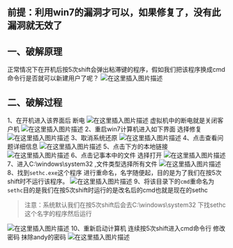 ## 前提：利用win7的漏洞才可以，如果修复了，没有此漏洞就无效了

## 一、破解原理

正常情况下在开机后按5次shift会弹出粘滞键的程序，假如我们把该程序换成cmd命令行是否就可以新建用户了呢？
![在这里插入图片描述](5、win7系统利用5次shift破解开机密码/watermark,type_ZmFuZ3poZW5naGVpdGk,shadow_10,text_aHR0cHM6Ly9ibG9nLmNzZG4ubmV0L3dlaXhpbl80NDAzMjIzMg==,size_16,color_FFFFFF,t_70-20201109112827361.png)

## 二、破解过程

1、在开机进入该界面后 断电
![在这里插入图片描述](5、win7系统利用5次shift破解开机密码/watermark,type_ZmFuZ3poZW5naGVpdGk,shadow_10,text_aHR0cHM6Ly9ibG9nLmNzZG4ubmV0L3dlaXhpbl80NDAzMjIzMg==,size_16,color_FFFFFF,t_70-20201109112825761.png)
虚拟机中的断电就是关闭客户机
![在这里插入图片描述](5、win7系统利用5次shift破解开机密码/watermark,type_ZmFuZ3poZW5naGVpdGk,shadow_10,text_aHR0cHM6Ly9ibG9nLmNzZG4ubmV0L3dlaXhpbl80NDAzMjIzMg==,size_16,color_FFFFFF,t_70-20201109112825859.png)
2、重启win7计算机进入如下界面 选择修复
![在这里插入图片描述](5、win7系统利用5次shift破解开机密码/watermark,type_ZmFuZ3poZW5naGVpdGk,shadow_10,text_aHR0cHM6Ly9ibG9nLmNzZG4ubmV0L3dlaXhpbl80NDAzMjIzMg==,size_16,color_FFFFFF,t_70-20201109112825894.png)
3、取消系统还原
![在这里插入图片描述](5、win7系统利用5次shift破解开机密码/watermark,type_ZmFuZ3poZW5naGVpdGk,shadow_10,text_aHR0cHM6Ly9ibG9nLmNzZG4ubmV0L3dlaXhpbl80NDAzMjIzMg==,size_16,color_FFFFFF,t_70-20201109112827456.png)
4、点击查看问题详细信息
![在这里插入图片描述](5、win7系统利用5次shift破解开机密码/watermark,type_ZmFuZ3poZW5naGVpdGk,shadow_10,text_aHR0cHM6Ly9ibG9nLmNzZG4ubmV0L3dlaXhpbl80NDAzMjIzMg==,size_16,color_FFFFFF,t_70-20201109112826457.png)
5、点击下方的本地链接
![在这里插入图片描述](5、win7系统利用5次shift破解开机密码/watermark,type_ZmFuZ3poZW5naGVpdGk,shadow_10,text_aHR0cHM6Ly9ibG9nLmNzZG4ubmV0L3dlaXhpbl80NDAzMjIzMg==,size_16,color_FFFFFF,t_70-20201109112826538.png)
6、点击记事本中的文件 选择打开
![在这里插入图片描述](5、win7系统利用5次shift破解开机密码/watermark,type_ZmFuZ3poZW5naGVpdGk,shadow_10,text_aHR0cHM6Ly9ibG9nLmNzZG4ubmV0L3dlaXhpbl80NDAzMjIzMg==,size_16,color_FFFFFF,t_70-20201109112827457.png)
7、进入C:\windows\system32 ,文件类型选择所有文件
![在这里插入图片描述](5、win7系统利用5次shift破解开机密码/watermark,type_ZmFuZ3poZW5naGVpdGk,shadow_10,text_aHR0cHM6Ly9ibG9nLmNzZG4ubmV0L3dlaXhpbl80NDAzMjIzMg==,size_16,color_FFFFFF,t_70-20201109112827458.png)
8、找到`sethc.exe`这个程序 进行重命名，名字随便起，目的是为了我们在按5次shift时不运行该程序。
![在这里插入图片描述](5、win7系统利用5次shift破解开机密码/watermark,type_ZmFuZ3poZW5naGVpdGk,shadow_10,text_aHR0cHM6Ly9ibG9nLmNzZG4ubmV0L3dlaXhpbl80NDAzMjIzMg==,size_16,color_FFFFFF,t_70-20201109112827411.png)
9、将该目录下的`cmd`重命名为`sethc`目的是我们在按5次shift时运行的是改名后的cmd也就是现在的sethc

> 注意：系统默认我们在按5次shift后会去C:\windows\system32 下找sethc这个名字的程序然后运行

![在这里插入图片描述](5、win7系统利用5次shift破解开机密码/watermark,type_ZmFuZ3poZW5naGVpdGk,shadow_10,text_aHR0cHM6Ly9ibG9nLmNzZG4ubmV0L3dlaXhpbl80NDAzMjIzMg==,size_16,color_FFFFFF,t_70-20201109112827412.png)
10、重新启动计算机
连续按5次shift进入cmd命令行 修改密码
抹除andy的密码
![在这里插入图片描述](5、win7系统利用5次shift破解开机密码/watermark,type_ZmFuZ3poZW5naGVpdGk,shadow_10,text_aHR0cHM6Ly9ibG9nLmNzZG4ubmV0L3dlaXhpbl80NDAzMjIzMg==,size_16,color_FFFFFF,t_70-20201109112827615.png)